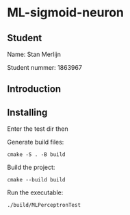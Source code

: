 # ML-sigmoid-neuron

## Student

Name: Stan Merlijn

Student nummer: 1863967

## Introduction

## Installing
Enter the test dir then

Generate build files:

```
cmake -S . -B build
```

Build the project:

```
cmake --build build
```

Run the executable:

```
./build/MLPerceptronTest
```
